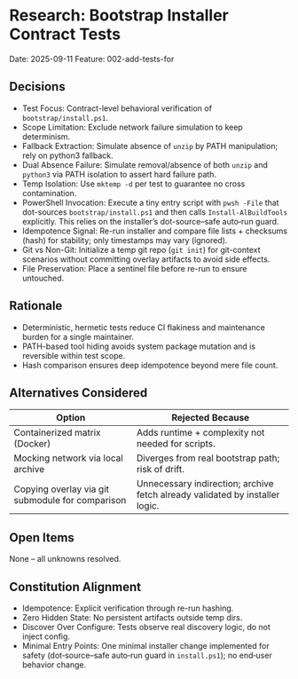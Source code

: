 # Research: Bootstrap Installer Contract Tests

Date: 2025-09-11
Feature: 002-add-tests-for

## Decisions
- Test Focus: Contract-level behavioral verification of `bootstrap/install.ps1`.
- Scope Limitation: Exclude network failure simulation to keep determinism.
- Fallback Extraction: Simulate absence of `unzip` by PATH manipulation; rely on python3 fallback.
- Dual Absence Failure: Simulate removal/absence of both `unzip` and `python3` via PATH isolation to assert hard failure path.
- Temp Isolation: Use `mktemp -d` per test to guarantee no cross contamination.
- PowerShell Invocation: Execute a tiny entry script with `pwsh -File` that dot-sources `bootstrap/install.ps1` and then calls `Install-AlBuildTools` explicitly. This relies on the installer’s dot-source–safe auto‑run guard.
- Idempotence Signal: Re-run installer and compare file lists + checksums (hash) for stability; only timestamps may vary (ignored).
- Git vs Non-Git: Initialize a temp git repo (`git init`) for git-context scenarios without committing overlay artifacts to avoid side effects.
- File Preservation: Place a sentinel file before re-run to ensure untouched.

## Rationale
- Deterministic, hermetic tests reduce CI flakiness and maintenance burden for a single maintainer.
- PATH-based tool hiding avoids system package mutation and is reversible within test scope.
- Hash comparison ensures deep idempotence beyond mere file count.

## Alternatives Considered
| Option | Rejected Because |
|--------|------------------|
| Containerized matrix (Docker) | Adds runtime + complexity not needed for scripts.
| Mocking network via local archive | Diverges from real bootstrap path; risk of drift.
| Copying overlay via git submodule for comparison | Unnecessary indirection; archive fetch already validated by installer logic.

## Open Items
None – all unknowns resolved.

## Constitution Alignment
- Idempotence: Explicit verification through re-run hashing.
- Zero Hidden State: No persistent artifacts outside temp dirs.
- Discover Over Configure: Tests observe real discovery logic, do not inject config.
- Minimal Entry Points: One minimal installer change implemented for safety (dot‑source–safe auto‑run guard in `install.ps1`); no end‑user behavior change.

